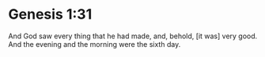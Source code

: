 # Genesis 1:31

And God saw every thing that he had made, and, behold, [it was] very good. And the evening and the morning were the sixth day.